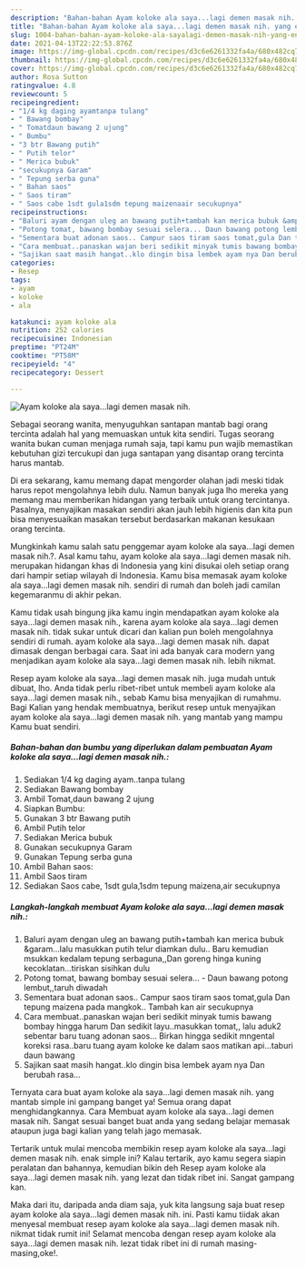 ```yaml
---
description: "Bahan-bahan Ayam koloke ala saya...lagi demen masak nih. yang enak Untuk Jualan"
title: "Bahan-bahan Ayam koloke ala saya...lagi demen masak nih. yang enak Untuk Jualan"
slug: 1004-bahan-bahan-ayam-koloke-ala-sayalagi-demen-masak-nih-yang-enak-untuk-jualan
date: 2021-04-13T22:22:53.876Z
image: https://img-global.cpcdn.com/recipes/d3c6e6261332fa4a/680x482cq70/ayam-koloke-ala-sayalagi-demen-masak-nih-foto-resep-utama.jpg
thumbnail: https://img-global.cpcdn.com/recipes/d3c6e6261332fa4a/680x482cq70/ayam-koloke-ala-sayalagi-demen-masak-nih-foto-resep-utama.jpg
cover: https://img-global.cpcdn.com/recipes/d3c6e6261332fa4a/680x482cq70/ayam-koloke-ala-sayalagi-demen-masak-nih-foto-resep-utama.jpg
author: Rosa Sutton
ratingvalue: 4.8
reviewcount: 5
recipeingredient:
- "1/4 kg daging ayamtanpa tulang"
- " Bawang bombay"
- " Tomatdaun bawang 2 ujung"
- " Bumbu"
- "3 btr Bawang putih"
- " Putih telor"
- " Merica bubuk"
- "secukupnya Garam"
- " Tepung serba guna"
- " Bahan saos"
- " Saos tiram"
- " Saos cabe 1sdt gula1sdm tepung maizenaair secukupnya"
recipeinstructions:
- "Baluri ayam dengan uleg an bawang putih+tambah kan merica bubuk &amp;garam...lalu masukkan putih telur diamkan dulu.. Baru kemudian msukkan kedalam tepung serbaguna,,Dan goreng hinga kuning kecoklatan...tiriskan sisihkan dulu"
- "Potong tomat, bawang bombay sesuai selera... Daun bawang potong lembut,,taruh diwadah"
- "Sementara buat adonan saos.. Campur saos tiram saos tomat,gula Dan tepung maizena pada mangkok.. Tambah kan air secukupnya"
- "Cara membuat..panaskan wajan beri sedikit minyak tumis bawang bombay hingga harum Dan sedikit layu..masukkan tomat,, lalu aduk2 sebentar baru tuang adonan saos... Birkan hingga sedikit mngental koreksi rasa..baru tuang ayam koloke ke dalam saos matikan api...taburi daun bawang"
- "Sajikan saat masih hangat..klo dingin bisa lembek ayam nya Dan berubah rasa..."
categories:
- Resep
tags:
- ayam
- koloke
- ala

katakunci: ayam koloke ala 
nutrition: 252 calories
recipecuisine: Indonesian
preptime: "PT24M"
cooktime: "PT58M"
recipeyield: "4"
recipecategory: Dessert

---
```



![Ayam koloke ala saya...lagi demen masak nih.](https://img-global.cpcdn.com/recipes/d3c6e6261332fa4a/680x482cq70/ayam-koloke-ala-sayalagi-demen-masak-nih-foto-resep-utama.jpg)

Sebagai seorang wanita, menyuguhkan santapan mantab bagi orang tercinta adalah hal yang memuaskan untuk kita sendiri. Tugas seorang  wanita bukan cuman menjaga rumah saja, tapi kamu pun wajib memastikan kebutuhan gizi tercukupi dan juga santapan yang disantap orang tercinta harus mantab.

Di era  sekarang, kamu memang dapat mengorder olahan jadi meski tidak harus repot mengolahnya lebih dulu. Namun banyak juga lho mereka yang memang mau memberikan hidangan yang terbaik untuk orang tercintanya. Pasalnya, menyajikan masakan sendiri akan jauh lebih higienis dan kita pun bisa menyesuaikan masakan tersebut berdasarkan makanan kesukaan orang tercinta. 



Mungkinkah kamu salah satu penggemar ayam koloke ala saya...lagi demen masak nih.?. Asal kamu tahu, ayam koloke ala saya...lagi demen masak nih. merupakan hidangan khas di Indonesia yang kini disukai oleh setiap orang dari hampir setiap wilayah di Indonesia. Kamu bisa memasak ayam koloke ala saya...lagi demen masak nih. sendiri di rumah dan boleh jadi camilan kegemaranmu di akhir pekan.

Kamu tidak usah bingung jika kamu ingin mendapatkan ayam koloke ala saya...lagi demen masak nih., karena ayam koloke ala saya...lagi demen masak nih. tidak sukar untuk dicari dan kalian pun boleh mengolahnya sendiri di rumah. ayam koloke ala saya...lagi demen masak nih. dapat dimasak dengan berbagai cara. Saat ini ada banyak cara modern yang menjadikan ayam koloke ala saya...lagi demen masak nih. lebih nikmat.

Resep ayam koloke ala saya...lagi demen masak nih. juga mudah untuk dibuat, lho. Anda tidak perlu ribet-ribet untuk membeli ayam koloke ala saya...lagi demen masak nih., sebab Kamu bisa menyajikan di rumahmu. Bagi Kalian yang hendak membuatnya, berikut resep untuk menyajikan ayam koloke ala saya...lagi demen masak nih. yang mantab yang mampu Kamu buat sendiri.

<!--inarticleads1-->

##### Bahan-bahan dan bumbu yang diperlukan dalam pembuatan Ayam koloke ala saya...lagi demen masak nih.:

1. Sediakan 1/4 kg daging ayam..tanpa tulang
1. Sediakan  Bawang bombay
1. Ambil  Tomat,daun bawang 2 ujung
1. Siapkan  Bumbu:
1. Gunakan 3 btr Bawang putih
1. Ambil  Putih telor
1. Sediakan  Merica bubuk
1. Gunakan secukupnya Garam
1. Gunakan  Tepung serba guna
1. Ambil  Bahan saos:
1. Ambil  Saos tiram
1. Sediakan  Saos cabe, 1sdt gula,1sdm tepung maizena,air secukupnya




<!--inarticleads2-->

##### Langkah-langkah membuat Ayam koloke ala saya...lagi demen masak nih.:

1. Baluri ayam dengan uleg an bawang putih+tambah kan merica bubuk &amp;garam...lalu masukkan putih telur diamkan dulu.. Baru kemudian msukkan kedalam tepung serbaguna,,Dan goreng hinga kuning kecoklatan...tiriskan sisihkan dulu
1. Potong tomat, bawang bombay sesuai selera... - Daun bawang potong lembut,,taruh diwadah
1. Sementara buat adonan saos.. Campur saos tiram saos tomat,gula Dan tepung maizena pada mangkok.. Tambah kan air secukupnya
1. Cara membuat..panaskan wajan beri sedikit minyak tumis bawang bombay hingga harum Dan sedikit layu..masukkan tomat,, lalu aduk2 sebentar baru tuang adonan saos... Birkan hingga sedikit mngental koreksi rasa..baru tuang ayam koloke ke dalam saos matikan api...taburi daun bawang
1. Sajikan saat masih hangat..klo dingin bisa lembek ayam nya Dan berubah rasa...




Ternyata cara buat ayam koloke ala saya...lagi demen masak nih. yang mantab simple ini gampang banget ya! Semua orang dapat menghidangkannya. Cara Membuat ayam koloke ala saya...lagi demen masak nih. Sangat sesuai banget buat anda yang sedang belajar memasak ataupun juga bagi kalian yang telah jago memasak.

Tertarik untuk mulai mencoba membikin resep ayam koloke ala saya...lagi demen masak nih. enak simple ini? Kalau tertarik, ayo kamu segera siapin peralatan dan bahannya, kemudian bikin deh Resep ayam koloke ala saya...lagi demen masak nih. yang lezat dan tidak ribet ini. Sangat gampang kan. 

Maka dari itu, daripada anda diam saja, yuk kita langsung saja buat resep ayam koloke ala saya...lagi demen masak nih. ini. Pasti kamu tiidak akan menyesal membuat resep ayam koloke ala saya...lagi demen masak nih. nikmat tidak rumit ini! Selamat mencoba dengan resep ayam koloke ala saya...lagi demen masak nih. lezat tidak ribet ini di rumah masing-masing,oke!.

